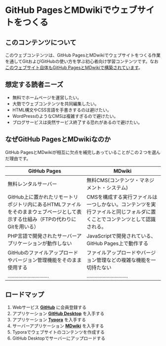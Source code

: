 # GitHub PagesとMDwikiでウェブサイトをつくる

## このコンテンツについて

このウェブコンテンツは、GitHub PagesとMDwikiでウェブサイトをつくる作業を通してGitおよびGitHubの使い方を学ぶ初心者向け学習コンテンツです。なお[このウェブサイト自体もGitHub PagesとMDwikiで構築されています](https://github.com/akihiro-moriyama/how-to-publish-websites-on-github-pages)。

## 想定する読者ニーズ

* 無料でホームページを運営したい。
* 大勢でウェブコンテンツを共同編集したい。
* HTML構文やCSS言語を手書きするのは避けたい。
* WordPressのようなCMSは複雑すぎるので避けたい。
* ブログサービスは突然サービス終了する恐れがあるので避けたい。

## なぜGitHub PagesとMDwikiなのか

GitHub PagesとMDwikiが相互に欠点を補完しあっていることがこの２つを選んだ理由です。

| GitHub Pages                                                 | MDwiki                                                       |
| ------------------------------------------------------------ | ------------------------------------------------------------ |
| 無料レンタルサーバー                                         | 無料CMS(コンテンツ・マネジメント・システム)                  |
| GitHub上に置かれたリモートリポジトリ内にあるHTMLファイルをそのままウェブページとして表示する仕組み（FTPの代わりにGitを用いる） | CMSを構成する実行ファイルは一つしかない。コンテンツを実行ファイルと同じフォルダに置くことでコンテンツとして認識される。 |
| PHP言語で開発されたサーバーアプリケーションが動作しない      | JavaScriptで開発されている、GitHub Pages上で動作する         |
| GitHubのファイルアップロードやバージョン管理機能をそのまま使用する | ファイルアップロードやバージョン管理などの複雑な機能を一切持たない |
| ...............................                              | ...............................                              |

## ロードマップ

1. Webサービス **[GitHub](https://github.com/)** に会員登録する
1. アプリケーション **[GitHub Desktop](https://desktop.github.com/)** を入手する
1. アプリケーション **[Typora](https://typora.io/)** を入手する
1. サーバーアプリケーション **[MDwiki](http://dynalon.github.io/MDwiki/)** を入手する
1. Typoraでウェブサイトのコンテンツを作成する
1. GitHub Desktopでサーバーにアップロードする
